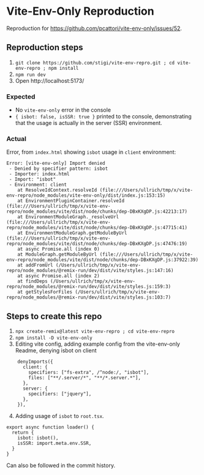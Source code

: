 # Vite-Env-Only Reproduction

Reproduction for https://github.com/pcattori/vite-env-only/issues/52.

## Reproduction steps

1. `git clone https://github.com/stigi/vite-env-repro.git ; cd vite-env-repro ; npm install`
2. `npm run dev`
3. Open http://localhost:5173/

### Expected

- No `vite-env-only` error in the console
- `{ isbot: false, isSSR: true }` printed to the console, demonstrating that the usage is actually in the server (SSR) environment.

### Actual

Error, from `index.html` showing `isbot` usage in `client` environment:

```
Error: [vite-env-only] Import denied
 - Denied by specifier pattern: isbot
 - Importer: index.html
 - Import: "isbot"
 - Environment: client
    at ResolveIdContext.resolveId (file:///Users/ullrich/tmp/x/vite-env-repro/node_modules/vite-env-only/dist/index.js:153:15)
    at EnvironmentPluginContainer.resolveId (file:///Users/ullrich/tmp/x/vite-env-repro/node_modules/vite/dist/node/chunks/dep-DBxKXgDP.js:42213:17)
    at EnvironmentModuleGraph._resolveUrl (file:///Users/ullrich/tmp/x/vite-env-repro/node_modules/vite/dist/node/chunks/dep-DBxKXgDP.js:47715:41)
    at EnvironmentModuleGraph.getModuleByUrl (file:///Users/ullrich/tmp/x/vite-env-repro/node_modules/vite/dist/node/chunks/dep-DBxKXgDP.js:47476:19)
    at async Promise.all (index 0)
    at ModuleGraph.getModuleByUrl (file:///Users/ullrich/tmp/x/vite-env-repro/node_modules/vite/dist/node/chunks/dep-DBxKXgDP.js:37922:39)
    at addFromUrl (/Users/ullrich/tmp/x/vite-env-repro/node_modules/@remix-run/dev/dist/vite/styles.js:147:16)
    at async Promise.all (index 2)
    at findDeps (/Users/ullrich/tmp/x/vite-env-repro/node_modules/@remix-run/dev/dist/vite/styles.js:159:3)
    at getStylesForFiles (/Users/ullrich/tmp/x/vite-env-repro/node_modules/@remix-run/dev/dist/vite/styles.js:103:7)
```

## Steps to create this repo

1. `npx create-remix@latest vite-env-repro ; cd vite-env-repro`
2. `npm install -D vite-env-only`
3. Editing vite config, adding example config from the vite-env-only Readme, denying isbot on client
```
    denyImports({
      client: {
        specifiers: ["fs-extra", /^node:/, "isbot"],
        files: ["**/.server/*", "**/*.server.*"],
      },
      server: {
        specifiers: ["jquery"],
      },
    }),
```
4. Adding usage of `isbot` to `root.tsx`.
```
export async function loader() {
  return {
    isbot: isbot(),
    isSSR: import.meta.env.SSR,
  }
}
```

Can also be followed in the commit history.
